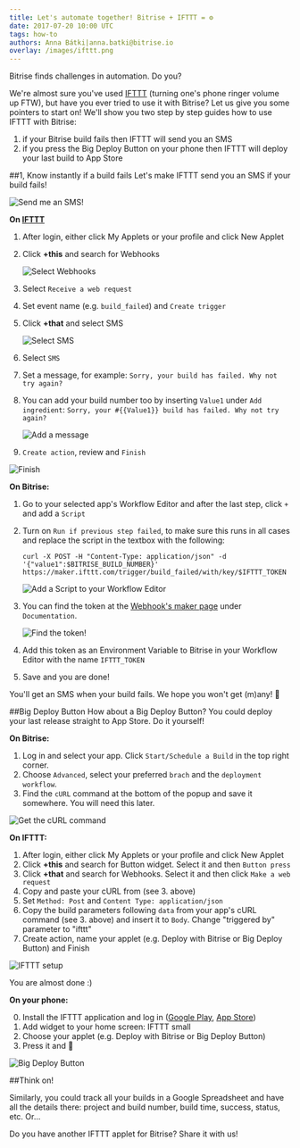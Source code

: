 ```yaml
---
title: Let's automate together! Bitrise + IFTTT = ⚙
date: 2017-07-20 10:00 UTC
tags: how-to
authors: Anna Bátki|anna.batki@bitrise.io
overlay: /images/ifttt.png
---
```



Bitrise finds challenges in automation. Do you?

We're almost sure you've used [IFTTT](https://ifttt.com/) (turning one's phone ringer volume up FTW),
but have you ever tried to use it with Bitrise? Let us give you some pointers to
start on! We'll show you two step by step guides how to use IFTTT with Bitrise:

1. if your Bitrise build fails then IFTTT will send you an SMS
2. if you press the Big Deploy Button on your phone then IFTTT will deploy your last build to App Store

##1, Know instantly if a build fails
Let's make IFTTT send you an SMS if your build fails!

![Send me an SMS!](images/ifttt-build-failed.png)

__On [IFTTT](https://ifttt.com/)__

1. After login, either click My Applets or your profile and click New Applet
2. Click __+this__ and search for Webhooks

    ![Select Webhooks](images/ifttt-step-1.png)

3. Select `Receive a web request`
4. Set event name (e.g. `build_failed`) and `Create trigger`
5. Click __+that__ and select SMS

    ![Select SMS](images/ifttt-step-2.png)

6. Select `SMS`
7. Set a message, for example: `Sorry, your build has failed. Why not try again?`
8. You can add your build number too by inserting `Value1` under `Add ingredient`: `Sorry, your #{{Value1}} build has failed. Why not try again?`

    ![Add a message](images/ifttt-step-3.png)

9. `Create action`, review and `Finish`

![Finish](images/ifttt-step-4.png)

__On Bitrise:__

1. Go to your selected app's Workflow Editor and after the last step, click `+` and
 add a `Script`
2. Turn on `Run if previous step failed`, to make sure this runs in all cases and replace the script in the textbox with
the following:

    ```
    curl -X POST -H "Content-Type: application/json" -d '{"value1":$BITRISE_BUILD_NUMBER}' https://maker.ifttt.com/trigger/build_failed/with/key/$IFTTT_TOKEN
    ```

    ![Add a Script to your Workflow Editor](images/ifttt-bitrise-script.png)


3. You can find the token at the [Webhook's maker page](https://ifttt.com/maker_webhooks) under `Documentation`.

    ![Find the token!](images/ifttt-webhooks-documentation.png)

4. Add this token as an Environment Variable to Bitrise in your Workflow Editor with the name `IFTTT_TOKEN`
5. Save and you are done!

You'll get an SMS when your build fails. We hope you won't get (m)any! 👻



##Big Deploy Button
How about a Big Deploy Button? You could deploy your last release straight to App Store.
Do it yourself!

__On Bitrise:__

1. Log in and select your app. Click `Start/Schedule a Build` in the top right corner.
2. Choose `Advanced`, select your preferred `brach` and the `deployment workflow`.
3. Find the `cURL` command at the bottom of the popup and save it somewhere. You will need this later.

![Get the cURL command](images/ifttt-deploy-button-1.png)

__On IFTTT:__

1. After login, either click My Applets or your profile and click New Applet
2. Click __+this__ and search for Button widget. Select it and then `Button press`
3. Click __+that__ and search for Webhooks. Select it and then click `Make a web request`  
4. Copy and paste your cURL from (see 3. above)
5. Set `Method: Post` and `Content Type: application/json`
6. Copy the build parameters following `data` from your app's cURL command (see 3. above)
and insert it to `Body`. Change "triggered by" parameter to "ifttt"
7. Create action, name your applet (e.g. Deploy with Bitrise or Big Deploy Button) and Finish

![IFTTT setup](images/ifttt-deploy-button-2.png)

You are almost done :)

__On your phone:__

0. Install the IFTTT application and log in ([Google Play](https://play.google.com/store/apps/details?id=com.ifttt.ifttt), [App Store](https://itunes.apple.com/app/apple-store/id660944635?mt=8))
1. Add widget to your home screen: IFTTT small
2. Choose your applet (e.g. Deploy with Bitrise or Big Deploy Button)
3. Press it and 🎉

![Big Deploy Button](images/ifttt-big-deploy-button.png)


##Think on!

Similarly, you could track all your builds in a Google Spreadsheet and have all
the details there: project and build number, build time, success, status, etc. Or...

Do you have another IFTTT applet for Bitrise? Share it with us!
